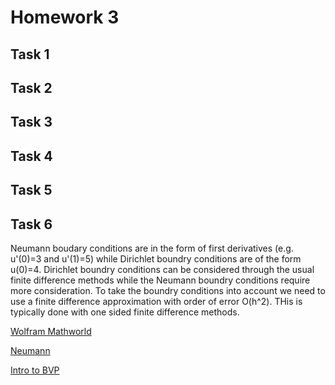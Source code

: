 # Homework 3

## Task 1

## Task 2

## Task 3

## Task 4

## Task 5

## Task 6

Neumann boudary conditions are in the form of first derivatives (e.g. u'(0)=3 and u'(1)=5) while Dirichlet boundry conditions are of the form u(0)=4. Dirichlet boundry conditions can be considered through the usual finite difference methods while the Neumann boundry conditions require more consideration. To take the boundry conditions into account we need to use a finite difference approximation with order of error O(h^2). THis is typically done with one sided finite difference methods.

[Wolfram Mathworld](http://mathworld.wolfram.com/BoundaryConditions.html)

[Neumann](https://www.sciencedirect.com/topics/mathematics/neumann-boundary-condition)

[Intro to BVP](https://people.sc.fsu.edu/~jpeterson/bvp.pdf)
